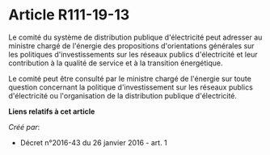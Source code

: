# Article R111-19-13

Le comité du système de distribution publique d'électricité peut adresser au ministre chargé de l'énergie des propositions
d'orientations générales sur les politiques d'investissements sur les réseaux publics d'électricité et leur contribution à la
qualité de service et à la transition énergétique. 

Le comité peut être consulté par le ministre chargé de l'énergie sur toute question concernant la politique d'investissement
sur les réseaux publics d'électricité ou l'organisation de la distribution publique d'électricité.

**Liens relatifs à cet article**

_Créé par_:

  - Décret n°2016-43 du 26 janvier 2016 - art. 1
